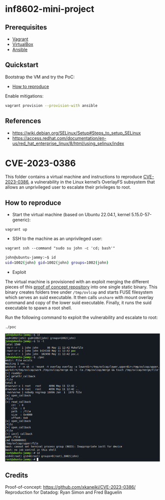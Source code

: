 # inf8602-mini-project

## Prerequisites

- [Vagrant](https://developer.hashicorp.com/vagrant/install)
- [VirtualBox](https://www.virtualbox.org/wiki/Downloads)
- [Ansible](https://docs.ansible.com/ansible/latest/installation_guide/intro_installation.html#selecting-an-ansible-package-and-version-to-install)

## Quickstart

Bootstrap the VM and try the PoC:

- [How to reproduce](#how-to-reproduce)

Enable mitigations:

```sh
vagrant provision --provision-with ansible
```

## References

- https://wiki.debian.org/SELinux/Setup#Steps_to_setup_SELinux
- https://access.redhat.com/documentation/en-us/red_hat_enterprise_linux/8/html/using_selinux/index

# CVE-2023-0386

This folder contains a virtual machine and instructions to reproduce [CVE-2023-0386](https://nvd.nist.gov/vuln/detail/CVE-2023-0386), a vulnerability in the Linux kernel’s OverlayFS subsystem that allows an unprivileged user to escalate their privileges to root.

## How to reproduce

* Start the virtual machine (based on Ubuntu 22.04.1, kernel 5.15.0-57-generic):

```
vagrant up
```

* SSH to the machine as an unprivileged user:

```
vagrant ssh --command "sudo su john -c 'cd; bash'"
```

```bash
john@ubuntu-jammy:~$ id
uid=1002(john) gid=1002(john) groups=1002(john)
```

* Exploit

The virtual machine is provisioned with an exploit merging the different pieces of this [proof of concept repository](https://github.com/xkaneiki/CVE-2023-0386/) into one single static binary. This binary creates folders tree under `/tmp/ovlcap` and starts FUSE filesystem which serves an suid executable. It then calls `unshare` with mount overlay command and copy of the lower suid executable. Finally, it runs the suid executable to spawn a root shell.

Run the following command to exploit the vulnerability and escalate to root:

```
./poc
```

<p align="center">
   <img src="screenshot.png" width="650" />
</p>

## Credits

Proof-of-concept: https://github.com/xkaneiki/CVE-2023-0386/
Reproduction for Datadog: Ryan Simon and Fred Baguelin
